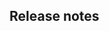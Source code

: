 <!-- 
* Remember to add tests if you have added a new feature or fixed a bug.
    Test case recorder: https://www.cursorless.org/docs/contributing/test-case-recorder/
* Remember to update the docs if you have added a new feature.
    https://github.com/cursorless-dev/cursorless/tree/main/docs
* If you have added a new action/modifier/scope or changed any Talon files. Please verify that the cheatsheet is not broken.
-->

## Release notes
